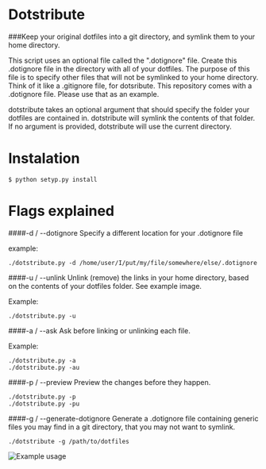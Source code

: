 Dotstribute
===

###Keep your original dotfiles into a git directory, and symlink them to your home directory.

This script uses an optional file called the ".dotignore" file. Create this .dotignore file in the directory with all of your dotfiles. The purpose of this file is to specify other files that will not be symlinked to your home directory. Think of it like a .gitignore file, for dotsribute. This repository comes with a .dotignore file. Please use that as an example.

dotstribute takes an optional argument that should specify the folder your dotfiles are contained in. dotstribute will symlink the contents of that folder. If no argument is provided, dotstribute will use the current directory.


Instalation
===

`$ python setyp.py install`

Flags explained
===

####-d / --dotignore
Specify a different location for your .dotignore file

example:

`./dotstribute.py -d /home/user/I/put/my/file/somewhere/else/.dotignore`

####-u / --unlink
Unlink (remove) the links in your home directory, based on the contents of your dotfiles folder. See example image.

Example:

`./dotstribute.py -u`

####-a / --ask
Ask before linking or unlinking each file.

Example:

```
./dotstribute.py -a
./dotstribute.py -au
```

####-p / --preview
Preview the changes before they happen.

```
./dotstribute.py -p
./dotstribute.py -pu
```

####-g / --generate-dotignore
Generate a .dotignore file containing generic files you may find in a git directory, that you may not want to symlink.

```
./dotstribute -g /path/to/dotfiles
```

![Example usage](https://raw.githubusercontent.com/ProfOak/dotstribute/master/media/example.png)
